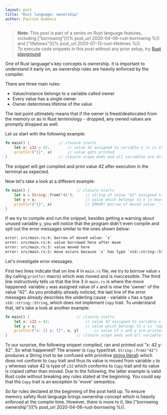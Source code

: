 ```yaml
---
layout: post
title: "Rust language: ownership"
author: Paulius Gudonis
---
```


> **Note**: This post is part of a series on Rust language features, including ["borrowing"]({% post_url 2020-04-06-rust-borrowing %}) and ["lifetimes"]({% post_url 2020-07-13-rust-lifetimes %}).  
> To execute code snippets in this post without any prior setup, try [Rust playground](https://play.rust-lang.org)

One of Rust language's key concepts is ownership. It is important to understand it early on, as ownership rules are heavily enforced by the compiler.
	
There are three main rules:
* Value/instance belongs to a variable called owner
* Every value has a single owner
* Owner determines lifetime of the value

The last point ultimately means that if the owner is freed/deallocated from the memory or as in Rust terminology - dropped, any owned values are promptly dropped as well.

Let us start with the following example:

```rust
fn main() {				// closure starts
	let x: i32 = 42;		// value 42 assigned to variable x (x is the owner)
	println!("{}", x)		// value gets printed
}						// closure scope ends and all variables are dropped - variable x is no longer valid
```

The snippet will get compiled and print value 42 after execution in the terminal as expected.

Now let's take a look at a different example:

```rust
fn main() {						// closure starts
	let x = String::from("42");		// string of value "42" assigned to variable x (x is the owner)
	let y = x;						// value which belongs to x is moved to variable y (y is the owner of value "42")
	println!("{}", x)				// ERROR! borrow of moved value: `x`
}											
```

If we try to compile and run the snippet, besides getting a warning about unused variable `y`, you will notice that the program didn't even compile and spit out the error messages similar to the ones shown below:

```html
error: src/main.rs:4: borrow of moved value: `x`
error: src/main.rs:4: value borrowed here after move
error: src/main.rs:3: value moved here
error: src/main.rs:2: move occurs because `x` has type `std::string::String`, which does not implement the `Copy` trait
```

Let's investigate error messages.

First two lines indicate that on line 4 in `main.rs` file, we try to borrow value `x` (by calling `println!` macro) which was moved and is inaccessible. The third line instructively tells us that the line 3 in `main.rs` is where the move happened: variable `y` was assigned value of `x` and is now the 'owner' of the value "42". As you probably already noticed, the last line of the error messages already describes the underling cause - variable `x` has a type `std::string::String`, which does not implement `Copy` trait. To understand that, let's take a look at another example:

```rust
fn main() {						// closure starts
	let x: i32 = 42;				// value 42 assigned to variable x (x is the owner)
	let y = x;						// value which belongs to x is 'copied' to variable y (y is the owner of distinct value 42)
	println!("x: {} y: {}", x, y)		// value of x and y are printed
}								// closure scope ends and all variables are dropped - variable x and y are no longer valid		
```

To our surprise, the following snippet compiled, ran and printed out "x: 42 y: 42".	 So what happened? The answer is `Copy` type/trait. `String::from("42")` produces a String (not to be confused with primitive [string literal](https://doc.rust-lang.org/1.7.0/book/strings.html)) which does not conform to `Copy` trait and thus its value is moved from variable `x` to `y` whereas value 42 is type of `i32` which conforms to `Copy` trait and its value is copied rather than moved. Due to the following, the latter example is valid Rust code without breaking any rules stated at the beginning. You could say that the `Copy` trait is an exception to 'move' semantics.

So far rules declared at the beginning of the post held up. To ensure memory safety Rust language brings ownership concept which is heavily enforced at the compile time. However, there is more to it, like ["borrowing ownership"]({% post_url 2020-04-06-rust-borrowing %}).